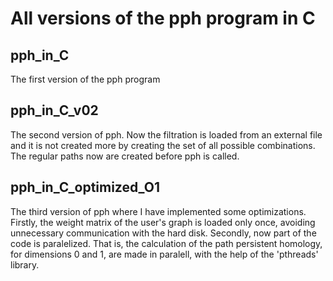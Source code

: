 # All versions of the pph program in C

## pph_in_C

The first version of the pph program

## pph_in_C_v02

The second version of pph. Now the filtration is loaded 
from an external file and it is not created more by creating the set of all
possible combinations.
The regular paths now are created before pph is called.

## pph_in_C_optimized_O1

The third version of pph where I have implemented some optimizations.
Firstly, the weight matrix of the user's graph is loaded only once,
avoiding unnecessary communication with the hard disk.
Secondly, now part of the code is paralelized. That is, the calculation
of the path persistent homology, for dimensions 0 and 1, are made in paralell,
with the help of the 'pthreads' library.
